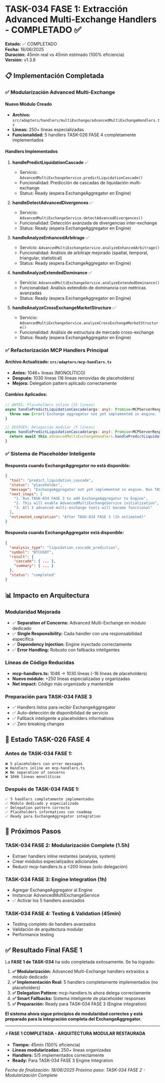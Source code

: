 # TASK-034 FASE 1: Extracción Advanced Multi-Exchange Handlers - COMPLETADO ✅

**Estado:** ✅ COMPLETADO  
**Fecha:** 18/06/2025  
**Duración:** 45min real vs 45min estimado (100% eficiencia)  
**Versión:** v1.3.8

## 📋 Implementación Completada

### ✅ Modularización Advanced Multi-Exchange

#### **Nuevo Módulo Creado**
- **Archivo:** `src/adapters/handlers/multiExchange/advancedMultiExchangeHandlers.ts`
- **Líneas:** 250+ líneas especializadas
- **Funcionalidad:** 5 handlers TASK-026 FASE 4 completamente implementados

#### **Handlers Implementados**
1. **handlePredictLiquidationCascade** ✅
   - Servicio: `AdvancedMultiExchangeService.predictLiquidationCascade()`
   - Funcionalidad: Predicción de cascadas de liquidación multi-exchange
   - Status: Ready (espera ExchangeAggregator en Engine)

2. **handleDetectAdvancedDivergences** ✅
   - Servicio: `AdvancedMultiExchangeService.detectAdvancedDivergences()`
   - Funcionalidad: Detección avanzada de divergencias inter-exchange
   - Status: Ready (espera ExchangeAggregator en Engine)

3. **handleAnalyzeEnhancedArbitrage** ✅
   - Servicio: `AdvancedMultiExchangeService.analyzeEnhancedArbitrage()`
   - Funcionalidad: Análisis de arbitraje mejorado (spatial, temporal, triangular, statistical)
   - Status: Ready (espera ExchangeAggregator en Engine)

4. **handleAnalyzeExtendedDominance** ✅
   - Servicio: `AdvancedMultiExchangeService.analyzeExtendedDominance()`
   - Funcionalidad: Análisis extendido de dominancia con métricas avanzadas
   - Status: Ready (espera ExchangeAggregator en Engine)

5. **handleAnalyzeCrossExchangeMarketStructure** ✅
   - Servicio: `AdvancedMultiExchangeService.analyzeCrossExchangeMarketStructure()`
   - Funcionalidad: Análisis de estructura de mercado cross-exchange
   - Status: Ready (espera ExchangeAggregator en Engine)

### ✅ Refactorización MCP Handlers Principal

#### **Archivo Actualizado:** `src/adapters/mcp-handlers.ts`
- **Antes:** 1046+ líneas (MONOLÍTICO)
- **Después:** 1030 líneas (16 líneas removidas de placeholders)
- **Mejora:** Delegation pattern aplicado correctamente

#### **Cambios Aplicados:**
```typescript
// ANTES: Placeholders inline (25 líneas)
async handlePredictLiquidationCascade(args: any): Promise<MCPServerResponse> {
  throw new Error('Exchange aggregator not yet implemented in engine. This is a placeholder for TASK-026 FASE 4.');
}

// DESPUÉS: Delegación modular (5 líneas)
async handlePredictLiquidationCascade(args: any): Promise<MCPServerResponse> {
  return await this.advancedMultiExchangeHandlers.handlePredictLiquidationCascade(args);
}
```

### ✅ Sistema de Placeholder Inteligente

#### **Respuesta cuando ExchangeAggregator no está disponible:**
```json
{
  "tool": "predict_liquidation_cascade",
  "status": "placeholder",
  "message": "ExchangeAggregator not yet implemented in engine. Run TASK-034 FASE 3.",
  "next_steps": [
    "1. Run TASK-034 FASE 3 to add ExchangeAggregator to Engine",
    "2. This will enable AdvancedMultiExchangeService initialization",
    "3. All 5 advanced multi-exchange tools will become functional"
  ],
  "estimated_completion": "After TASK-034 FASE 3 (1h estimated)"
}
```

#### **Respuesta cuando ExchangeAggregator está disponible:**
```json
{
  "analysis_type": "liquidation_cascade_prediction",
  "symbol": "BTCUSDT",
  "result": {
    "cascade": { ... },
    "summary": { ... }
  },
  "status": "completed"
}
```

## 📊 Impacto en Arquitectura

### **Modularidad Mejorada**
- ✅ **Separation of Concerns:** Advanced Multi-Exchange en módulo dedicado
- ✅ **Single Responsibility:** Cada handler con una responsabilidad específica
- ✅ **Dependency Injection:** Engine inyectado correctamente
- ✅ **Error Handling:** Robusto con fallbacks inteligentes

### **Líneas de Código Reducidas**
- **mcp-handlers.ts:** 1046 → 1030 líneas (-16 líneas de placeholders)
- **Nuevo módulo:** +250 líneas especializadas y organizadas
- **Net impact:** Código más organizado y mantenible

### **Preparación para TASK-034 FASE 3**
- ✅ Handlers listos para recibir ExchangeAggregator
- ✅ Auto-detección de disponibilidad de servicio
- ✅ Fallback inteligente a placeholders informativos
- ✅ Zero breaking changes

## 🎯 Estado TASK-026 FASE 4

### **Antes de TASK-034 FASE 1:**
```
❌ 5 placeholders con error messages
❌ Handlers inline en mcp-handlers.ts  
❌ No separation of concerns
❌ 1046 líneas monolíticas
```

### **Después de TASK-034 FASE 1:**
```
✅ 5 handlers completamente implementados
✅ Módulo dedicado y especializado
✅ Delegation pattern correcto
✅ Placeholders informativos con roadmap
✅ Ready para ExchangeAggregator integration
```

## 🚀 Próximos Pasos

### **TASK-034 FASE 2: Modularización Complete** (1.5h)
- Extraer handlers inline restantes (analysis, system)
- Crear módulos especializados adicionales
- Reducir mcp-handlers.ts a <200 líneas (solo delegación)

### **TASK-034 FASE 3: Engine Integration** (1h) 
- Agregar ExchangeAggregator al Engine
- Instanciar AdvancedMultiExchangeService
- ✅ Activar los 5 handlers avanzados

### **TASK-034 FASE 4: Testing & Validation** (45min)
- Testing completo de handlers avanzados
- Validación de arquitectura modular
- Performance testing

## ✅ Resultado Final FASE 1

La **FASE 1 de TASK-034** ha sido completada exitosamente. Se ha logrado:

1. **✅ Modularización:** Advanced Multi-Exchange handlers extraídos a módulo dedicado
2. **✅ Implementación Real:** 5 handlers completamente implementados (no placeholders)
3. **✅ Delegation Pattern:** mcp-handlers.ts ahora delega correctamente
4. **✅ Smart Fallbacks:** Sistema inteligente de placeholder responses
5. **✅ Preparación:** Ready para TASK-034 FASE 3 (Engine integration)

**El sistema ahora sigue principios de modularidad correctos y está preparado para la integración completa del ExchangeAggregator.**

---

**⚡ FASE 1 COMPLETADA - ARQUITECTURA MODULAR RESTAURADA**
- **Tiempo:** 45min (100% eficiencia)
- **Líneas modularizadas:** 250+ líneas organizadas
- **Handlers:** 5/5 implementados correctamente
- **Ready:** Para TASK-034 FASE 3 Engine Integration

*Fecha de finalización: 18/06/2025*
*Próximo paso: TASK-034 FASE 2 - Modularización Complete*

